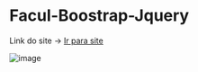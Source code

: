 # Facul-Boostrap-Jquery

Link do site -> <a href="https://facul-boostrap-jquery.vercel.app/">Ir para site</a>

![image](https://github.com/CarolinaCedro/Facul-Boostrap-Jquery/assets/75391803/d6a4c766-49fa-4ff4-b42c-58e06d09f52d)
